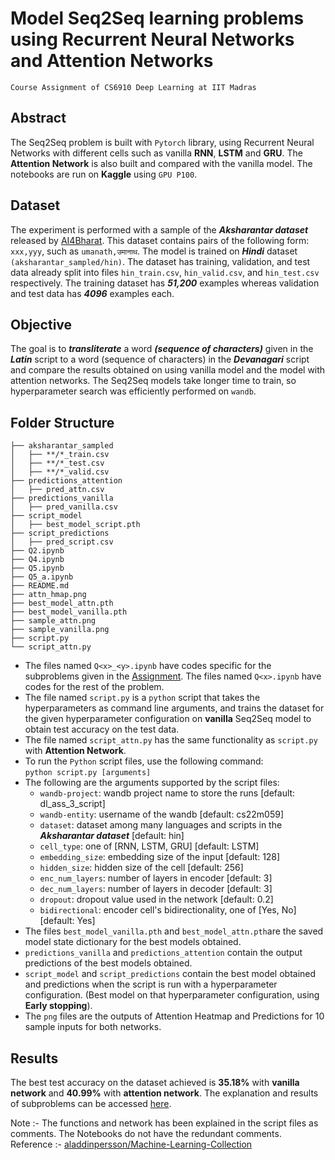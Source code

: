 # Model Seq2Seq learning problems using Recurrent Neural Networks and Attention Networks
    Course Assignment of CS6910 Deep Learning at IIT Madras
## Abstract<br/>
The Seq2Seq problem is built with ```Pytorch``` library, using Recurrent Neural Networks with different cells such 
as vanilla **RNN**, **LSTM** and **GRU**. The **Attention Network** is also built and compared with the vanilla model.
The notebooks are run on **Kaggle** using ```GPU P100```.
## Dataset<br/>
The experiment is performed with a sample of the ***Aksharantar dataset*** released by [AI4Bharat](https://ai4bharat.org/). This dataset contains pairs of the following form:
```xxx,yyy```, such as ```umanath,उमानाथ```. The model is trained on ***Hindi*** dataset ```(aksharantar_sampled/hin)```.
The dataset has training, validation, and test data already split into files ```hin_train.csv```, ```hin_valid.csv```, and ```hin_test.csv``` respectively. 
The training dataset has ***51,200*** examples whereas validation and test data has ***4096*** examples each.
## Objective<br/>
The goal is to ***transliterate*** a word ***(sequence of characters)*** given in the ***Latin*** script
to a word (sequence of characters) in the ***Devanagari*** script and compare the results obtained on using vanilla model and the model with attention networks.
The Seq2Seq models take longer time to train, so hyperparameter search was efficiently performed on ```wandb```.
## Folder Structure<br/>
```
├── aksharantar_sampled
│   ├── **/*_train.csv
│   ├── **/*_test.csv
│   ├── **/*_valid.csv
├── predictions_attention
│   ├── pred_attn.csv
├── predictions_vanilla
│   ├── pred_vanilla.csv
├── script_model
│   ├── best_model_script.pth
├── script_predictions
│   ├── pred_script.csv
├── Q2.ipynb
├── Q4.ipynb
├── Q5.ipynb
├── Q5_a.ipynb
├── README.md
├── attn_hmap.png
├── best_model_attn.pth
├── best_model_vanilla.pth
├── sample_attn.png
├── sample_vanilla.png
├── script.py
└── script_attn.py
```
- The files named ```Q<x>_<y>.ipynb``` have codes specific for the subproblems given in the [Assignment](https://wandb.ai/cs6910_2023/A3/reports/Assignment-3--Vmlldzo0MDU2MzQx). The files named ```Q<x>.ipynb``` have codes for the 
rest of the problem.
- The file named ```script.py``` is a ```python``` script that takes the hyperparameters as command line arguments, and trains the dataset for the given hyperparameter configuration on **vanilla** Seq2Seq model to obtain test accuracy on the test data.
- The file named ```script_attn.py``` has the same functionality as ```script.py``` with **Attention Network**.
- To run the ```Python``` script files, use the following command:<br/>
    ``python script.py [arguments]``<br/>
- The following are the arguments supported by the script files:<br/>
    - ``wandb-project``: wandb project name to store the runs [default: dl_ass_3_script]
    - ``wandb-entity``: username of the wandb [default: cs22m059]
    - ``dataset``: dataset among many languages and scripts in the ***Aksharantar dataset*** [default: hin]
    - ``cell_type``: one of [RNN, LSTM, GRU] [default: LSTM]
    - ``embedding_size``: embedding size of the input [default: 128]
    - ``hidden_size``: hidden size of the cell [default: 256]
    - ``enc_num_layers``: number of layers in encoder [default: 3]
    - ``dec_num_layers``: number of layers in decoder [default: 3]
    - ``dropout``: dropout value used in the network [default: 0.2]
    - ``bidirectional``: encoder cell's bidirectionality, one of [Yes, No] [default: Yes]
- The files ``best_model_vanilla.pth`` and ``best_model_attn.pth``are the saved model state dictionary for the best models obtained.
- ``predictions_vanilla`` and ``predictions_attention`` contain the output predictions of the best models obtained.
- ``script_model`` and ``script_predictions`` contain the best model obtained and predictions when the script is run with a hyperparameter configuration. (Best model on that hyperparameter configuration, using **Early stopping**).
- The ``png`` files are the outputs of Attention Heatmap and Predictions for 10 sample inputs for both networks.

<!-- end of the list -->

## Results<br/>
The best test accuracy on the dataset achieved is **35.18%** with **vanilla network** and **40.99%** with **attention network**. The explanation and results of subproblems can be accessed [here](https://wandb.ai/cs22m059/dl_assgn_3_report/reports/CS6910-Assignment-3--Vmlldzo0NDI2OTA3).

Note :- The functions and network has been explained in the script files as comments. The Notebooks do not have the redundant comments.<br/>
Reference :- [aladdinpersson/Machine-Learning-Collection](https://github.com/aladdinpersson/Machine-Learning-Collection/blob/master/ML/Pytorch/more_advanced/Seq2Seq/seq2seq.py)
